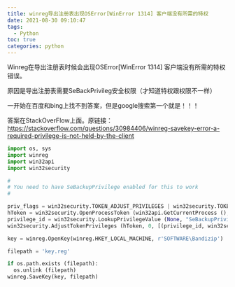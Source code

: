 ```yaml
---
title: winreg导出注册表出现OSError[WinError 1314] 客户端没有所需的特权
date: 2021-08-30 09:10:47
tags: 
  - Python
toc: true
categories: python
---
```


Winreg在导出注册表时候会出现OSError[WinError 1314] 客户端没有所需的特权错误。
<!--more-->
原因是导出注册表需要SeBackPrivileg安全权限（才知道特权跟权限不一样）

一开始在百度和bing上找不到答案，但是google搜索第一个就是！！！

答案在StackOverFlow上面。原链接：https://stackoverflow.com/questions/30984406/winreg-savekey-error-a-required-privilege-is-not-held-by-the-client

```python
import os, sys
import winreg
import win32api
import win32security

#
# You need to have SeBackupPrivilege enabled for this to work
#

priv_flags = win32security.TOKEN_ADJUST_PRIVILEGES | win32security.TOKEN_QUERY
hToken = win32security.OpenProcessToken (win32api.GetCurrentProcess (), priv_flags)
privilege_id = win32security.LookupPrivilegeValue (None, "SeBackupPrivilege")
win32security.AdjustTokenPrivileges (hToken, 0, [(privilege_id, win32security.SE_PRIVILEGE_ENABLED)])

key = winreg.OpenKey(winreg.HKEY_LOCAL_MACHINE, r'SOFTWARE\Bandizip')

filepath = 'key.reg'

if os.path.exists (filepath):
  os.unlink (filepath)
winreg.SaveKey(key, filepath)
```